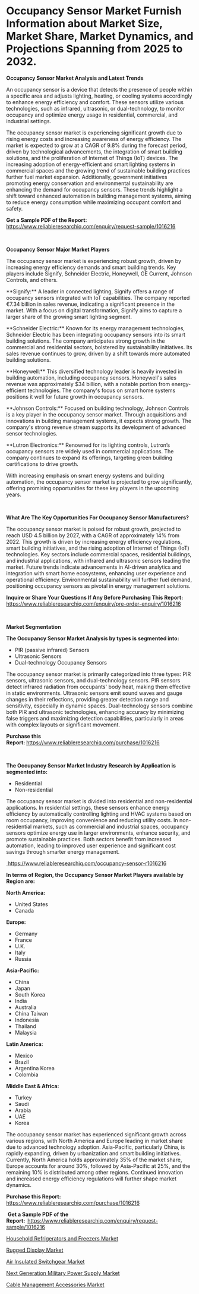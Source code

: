 <p><h1>Occupancy Sensor Market Furnish Information about Market Size, Market Share, Market Dynamics, and Projections Spanning from 2025 to 2032.</h1></p><p><strong>Occupancy Sensor Market Analysis and Latest Trends</strong></p>
<p><p>An occupancy sensor is a device that detects the presence of people within a specific area and adjusts lighting, heating, or cooling systems accordingly to enhance energy efficiency and comfort. These sensors utilize various technologies, such as infrared, ultrasonic, or dual-technology, to monitor occupancy and optimize energy usage in residential, commercial, and industrial settings.</p><p>The occupancy sensor market is experiencing significant growth due to rising energy costs and increasing awareness of energy efficiency. The market is expected to grow at a CAGR of 9.8% during the forecast period, driven by technological advancements, the integration of smart building solutions, and the proliferation of Internet of Things (IoT) devices. The increasing adoption of energy-efficient and smart lighting systems in commercial spaces and the growing trend of sustainable building practices further fuel market expansion. Additionally, government initiatives promoting energy conservation and environmental sustainability are enhancing the demand for occupancy sensors. These trends highlight a shift toward enhanced automation in building management systems, aiming to reduce energy consumption while maximizing occupant comfort and safety.</p></p>
<p><strong>Get a Sample PDF of the Report:&nbsp;</strong> <a href="https://www.reliableresearchiq.com/enquiry/request-sample/1016216?utm_campaign=973&utm_medium=2&utm_source=Github&utm_content=ia&utm_term=10022025&utm_id=occupancy-sensor">https://www.reliableresearchiq.com/enquiry/request-sample/1016216</a></p>
<p>&nbsp;</p>
<p><strong>Occupancy Sensor Major Market Players</strong></p>
<p><p>The occupancy sensor market is experiencing robust growth, driven by increasing energy efficiency demands and smart building trends. Key players include Signify, Schneider Electric, Honeywell, GE Current, Johnson Controls, and others.</p><p>**Signify:** A leader in connected lighting, Signify offers a range of occupancy sensors integrated with IoT capabilities. The company reported €7.34 billion in sales revenue, indicating a significant presence in the market. With a focus on digital transformation, Signify aims to capture a larger share of the growing smart lighting segment.</p><p>**Schneider Electric:** Known for its energy management technologies, Schneider Electric has been integrating occupancy sensors into its smart building solutions. The company anticipates strong growth in the commercial and residential sectors, bolstered by sustainability initiatives. Its sales revenue continues to grow, driven by a shift towards more automated building solutions.</p><p>**Honeywell:** This diversified technology leader is heavily invested in building automation, including occupancy sensors. Honeywell's sales revenue was approximately $34 billion, with a notable portion from energy-efficient technologies. The company's focus on smart home systems positions it well for future growth in occupancy sensors.</p><p>**Johnson Controls:** Focused on building technology, Johnson Controls is a key player in the occupancy sensor market. Through acquisitions and innovations in building management systems, it expects strong growth. The company's strong revenue stream supports its development of advanced sensor technologies.</p><p>**Lutron Electronics:** Renowned for its lighting controls, Lutron’s occupancy sensors are widely used in commercial applications. The company continues to expand its offerings, targeting green building certifications to drive growth.</p><p>With increasing emphasis on smart energy systems and building automation, the occupancy sensor market is projected to grow significantly, offering promising opportunities for these key players in the upcoming years.</p></p>
<p>&nbsp;</p>
<p><strong>What Are The Key Opportunities For Occupancy Sensor Manufacturers?</strong></p>
<p><p>The occupancy sensor market is poised for robust growth, projected to reach USD 4.5 billion by 2027, with a CAGR of approximately 14% from 2022. This growth is driven by increasing energy efficiency regulations, smart building initiatives, and the rising adoption of Internet of Things (IoT) technologies. Key sectors include commercial spaces, residential buildings, and industrial applications, with infrared and ultrasonic sensors leading the market. Future trends indicate advancements in AI-driven analytics and integration with smart home ecosystems, enhancing user experience and operational efficiency. Environmental sustainability will further fuel demand, positioning occupancy sensors as pivotal in energy management solutions.</p></p>
<p><strong>Inquire or Share Your Questions If Any Before Purchasing This Report:</strong> <a href="https://www.reliableresearchiq.com/enquiry/pre-order-enquiry/1016216?utm_campaign=973&utm_medium=2&utm_source=Github&utm_content=ia&utm_term=10022025&utm_id=occupancy-sensor">https://www.reliableresearchiq.com/enquiry/pre-order-enquiry/1016216</a></p>
<p>&nbsp;</p>
<p><strong>Market Segmentation</strong></p>
<p><strong>The Occupancy Sensor Market Analysis by types is segmented into:</strong></p>
<p><ul><li>PIR (passive infrared) Sensors</li><li>Ultrasonic Sensors</li><li>Dual-technology Occupancy Sensors</li></ul></p>
<p><p>The occupancy sensor market is primarily categorized into three types: PIR sensors, ultrasonic sensors, and dual-technology sensors. PIR sensors detect infrared radiation from occupants' body heat, making them effective in static environments. Ultrasonic sensors emit sound waves and gauge changes in their reflections, providing greater detection range and sensitivity, especially in dynamic spaces. Dual-technology sensors combine both PIR and ultrasonic technologies, enhancing accuracy by minimizing false triggers and maximizing detection capabilities, particularly in areas with complex layouts or significant movement.</p></p>
<p><strong>Purchase this Report:&nbsp;</strong><a href="https://www.reliableresearchiq.com/purchase/1016216?utm_campaign=973&utm_medium=2&utm_source=Github&utm_content=ia&utm_term=10022025&utm_id=occupancy-sensor">https://www.reliableresearchiq.com/purchase/1016216</a></p>
<p>&nbsp;</p>
<p><strong>The Occupancy Sensor Market Industry Research by Application is segmented into:</strong></p>
<p><ul><li>Residential</li><li>Non-residential</li></ul></p>
<p><p>The occupancy sensor market is divided into residential and non-residential applications. In residential settings, these sensors enhance energy efficiency by automatically controlling lighting and HVAC systems based on room occupancy, improving convenience and reducing utility costs. In non-residential markets, such as commercial and industrial spaces, occupancy sensors optimize energy use in larger environments, enhance security, and promote sustainable practices. Both sectors benefit from increased automation, leading to improved user experience and significant cost savings through smarter energy management.</p></p>
<p><a href="https://www.reliableresearchiq.com/occupancy-sensor-r1016216?utm_campaign=973&utm_medium=2&utm_source=Github&utm_content=ia&utm_term=10022025&utm_id=occupancy-sensor">&nbsp;https://www.reliableresearchiq.com/occupancy-sensor-r1016216</a></p>
<p><strong>In terms of Region, the Occupancy Sensor Market Players available by Region are:</strong></p>
<p>
    <p> <strong> North America: </strong>
        <ul>
            <li>United States</li>
            <li>Canada</li>
        </ul>
        </p> 
    <p> <strong> Europe: </strong>
        <ul>
            <li>Germany</li>
            <li>France</li>
            <li>U.K.</li>
            <li>Italy</li>
            <li>Russia</li>
        </ul>
        </p> 
    <p> <strong> Asia-Pacific: </strong>
        <ul>
            <li>China</li>
            <li>Japan</li>
            <li>South Korea</li>
            <li>India</li>
            <li>Australia</li>
            <li>China Taiwan</li>
            <li>Indonesia</li>
            <li>Thailand</li>
            <li>Malaysia</li>
        </ul>
        </p> 
    <p> <strong> Latin America: </strong>
        <ul>
            <li>Mexico</li>
            <li>Brazil</li>
            <li>Argentina Korea</li>
            <li>Colombia</li>
        </ul>
        </p> 
    <p> <strong> Middle East & Africa: </strong>
        <ul>
            <li>Turkey</li>
            <li>Saudi</li>
            <li>Arabia</li>
            <li>UAE</li>
            <li>Korea</li>
        </ul>
    </p>
    </p>
<p><p>The occupancy sensor market has experienced significant growth across various regions, with North America and Europe leading in market share due to advanced technology adoption. Asia-Pacific, particularly China, is rapidly expanding, driven by urbanization and smart building initiatives. Currently, North America holds approximately 35% of the market share, Europe accounts for around 30%, followed by Asia-Pacific at 25%, and the remaining 10% is distributed among other regions. Continued innovation and increased energy efficiency regulations will further shape market dynamics.</p></p>
<p><strong>Purchase this Report: </strong><a href="https://www.reliableresearchiq.com/purchase/1016216?utm_campaign=973&utm_medium=2&utm_source=Github&utm_content=ia&utm_term=10022025&utm_id=occupancy-sensor">https://www.reliableresearchiq.com/purchase/1016216</a></p>
<p>&nbsp;<strong>Get a Sample PDF of the Report:&nbsp;&nbsp;</strong><a href="https://www.reliableresearchiq.com/enquiry/request-sample/1016216?utm_campaign=973&utm_medium=2&utm_source=Github&utm_content=ia&utm_term=10022025&utm_id=occupancy-sensor">https://www.reliableresearchiq.com/enquiry/request-sample/1016216</a></p>
<p><strong></strong></p>
<p><p><a href="https://github.com/aarajlyre/Market-Research-Report-List-1/blob/main/household-refrigerators-and-freezers-market.md?utm_campaign=973&utm_medium=2&utm_source=Github&utm_content=ia&utm_term=10022025&utm_id=occupancy-sensor">Household Refrigerators and Freezers Market</a></p><p><a href="https://github.com/elvutedipela/Market-Research-Report-List-1/blob/main/rugged-display-market.md?utm_campaign=973&utm_medium=2&utm_source=Github&utm_content=ia&utm_term=10022025&utm_id=occupancy-sensor">Rugged Display Market</a></p><p><a href="https://github.com/ritooesiaba/Market-Research-Report-List-1/blob/main/air-insulated-switchgear-market.md?utm_campaign=973&utm_medium=2&utm_source=Github&utm_content=ia&utm_term=10022025&utm_id=occupancy-sensor">Air Insulated Switchgear Market</a></p><p><a href="https://github.com/sawrovpipolo/Market-Research-Report-List-1/blob/main/next-generation-military-power-supply-market.md?utm_campaign=973&utm_medium=2&utm_source=Github&utm_content=ia&utm_term=10022025&utm_id=occupancy-sensor">Next Generation Military Power Supply Market</a></p><p><a href="https://github.com/sponsumelo/Market-Research-Report-List-1/blob/main/cable-management-accessories-market.md?utm_campaign=973&utm_medium=2&utm_source=Github&utm_content=ia&utm_term=10022025&utm_id=occupancy-sensor">Cable Management Accessories Market</a></p></p>